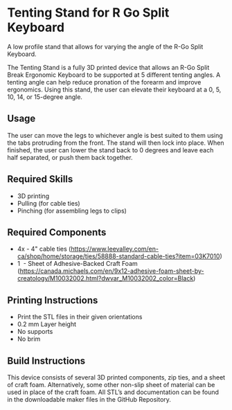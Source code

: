 # Tenting Stand for R Go Split Keyboard
A low profile stand that allows for varying the angle of the R-Go Split Keyboard.

The Tenting Stand is a fully 3D printed device that allows an R-Go Split Break Ergonomic Keyboard to be supported at 5 different tenting angles. A tenting angle can help reduce pronation of the forearm and improve ergonomics. Using this stand, the user can elevate their keyboard at a 0, 5, 10, 14, or 15-degree angle.

## Usage

The user can move the legs to whichever angle is best suited to them using the tabs protruding from the front. The stand will then lock into place. When finished, the user can lower the stand back to 0 degrees and leave each half separated, or push them back together.

## Required Skills

- 3D printing
- Pulling (for cable ties)
- Pinching (for assembling legs to clips)

## Required Components

- 4x - 4" cable ties (https://www.leevalley.com/en-ca/shop/home/storage/ties/58888-standard-cable-ties?item=03K7010)
- 1  - Sheet of Adhesive-Backed Craft Foam (https://canada.michaels.com/en/9x12-adhesive-foam-sheet-by-creatology/M10032002.html?dwvar_M10032002_color=Black)

## Printing Instructions

- Print the STL files in their given orientations
- 0.2 mm Layer height
- No supports
- No brim

## Build Instructions

This device consists of several 3D printed components, zip ties, and a sheet of craft foam. Alternatively, some other non-slip sheet of material can be used in place of the craft foam. All STL’s and documentation can be found in the downloadable maker files in the GitHub Repository.

<!-- ABOUT MMC START -->

<!-- ABOUT MMC END -->
